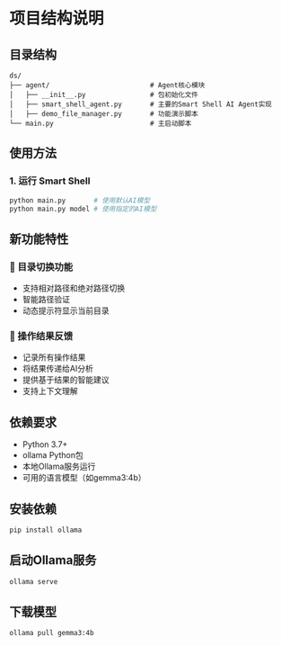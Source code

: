 # 项目结构说明

## 目录结构
```
ds/
├── agent/                         # Agent核心模块
│   ├── __init__.py                # 包初始化文件
│   ├── smart_shell_agent.py       # 主要的Smart Shell AI Agent实现
│   ├── demo_file_manager.py       # 功能演示脚本
└── main.py                        # 主启动脚本
```

## 使用方法

### 1. 运行 Smart Shell
```bash
python main.py       # 使用默认AI模型
python main.py model # 使用指定的AI模型
```

## 新功能特性

### 🔀 目录切换功能
- 支持相对路径和绝对路径切换
- 智能路径验证
- 动态提示符显示当前目录

### 🧠 操作结果反馈
- 记录所有操作结果
- 将结果传递给AI分析
- 提供基于结果的智能建议
- 支持上下文理解

## 依赖要求
- Python 3.7+
- ollama Python包
- 本地Ollama服务运行
- 可用的语言模型（如gemma3:4b）

## 安装依赖
```bash
pip install ollama
```

## 启动Ollama服务
```bash
ollama serve
```

## 下载模型
```bash
ollama pull gemma3:4b
``` 